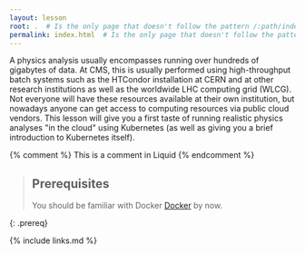 ```yaml
---
layout: lesson
root: .  # Is the only page that doesn't follow the pattern /:path/index.html
permalink: index.html  # Is the only page that doesn't follow the pattern /:path/index.html
---
```

A physics analysis usually encompasses running over hundreds of gigabytes of
data. At CMS, this is usually performed using high-throughput batch systems
such as the HTCondor installation at CERN and at other research institutions
as well as the worldwide LHC computing grid (WLCG). Not everyone will have
these resources available at their own institution, but nowadays anyone can
get access to computing resources via public cloud vendors.
This lesson will give you a first taste of running realistic physics analyses
"in the cloud" using Kubernetes (as well as giving you a brief introduction
to Kubernetes itself).

<!-- this is an html comment -->

{% comment %} This is a comment in Liquid {% endcomment %}

> ## Prerequisites
> 
> You should be familiar with Docker
> [Docker](https://cms-opendata-workshop.github.io/workshop2021-lesson-docker/)
> by now.
> 
{: .prereq}

{% include links.md %}
